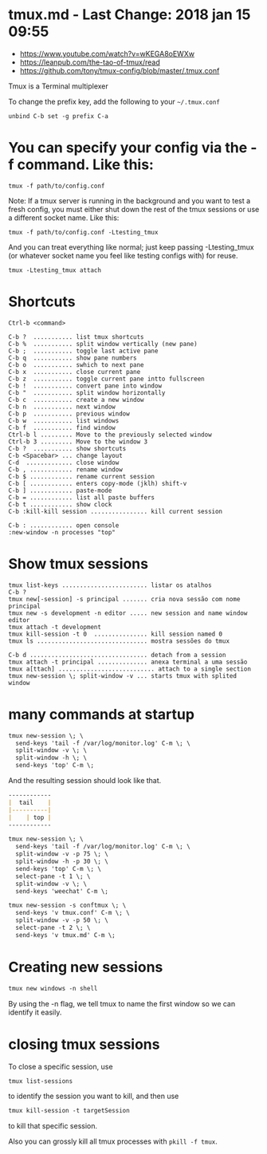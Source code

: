 # tmux.md - Last Change: 2018 jan 15 09:55
+ https://www.youtube.com/watch?v=wKEGA8oEWXw
+ https://leanpub.com/the-tao-of-tmux/read
+ https://github.com/tony/tmux-config/blob/master/.tmux.conf

Tmux is a Terminal multiplexer

To change the prefix key, add the following to your `~/.tmux.conf`

    unbind C-b set -g prefix C-a

# You can specify your config via the -f command. Like this:

    tmux -f path/to/config.conf

Note: If a tmux server is running in the background and you want to test a fresh config, you must either shut down the rest of the tmux sessions or use a different socket name. Like this:

    tmux -f path/to/config.conf -Ltesting_tmux

And you can treat everything like normal; just keep passing -Ltesting_tmux (or whatever socket name you feel like testing configs with) for reuse.

    tmux -Ltesting_tmux attach

# Shortcuts

    Ctrl-b <command>

    C-b ?  ........... list tmux shortcuts
    C-b %  ........... split window vertically (new pane)
    C-b ;  ........... toggle last active pane
    C-b q  ........... show pane numbers
    C-b o  ........... swhich to next pane
    C-b x  ........... close current pane
    C-b z  ........... toggle current pane intto fullscreen
    C-b !  ........... convert pane into window
    C-b "  ........... split window horizontally
    C-b c  ........... create a new window
    C-b n  ........... next window
    C-b p  ........... previous window
    C-b w  ........... list windows
    C-b f  ........... find window
    Ctrl-b l ......... Move to the previously selected window
    Ctrl-b 3 ......... Move to the window 3
    C-b ?  ........... show shortcuts
    C-b <Spacebar> ... change layout
    C-d  ............. close window
    C-b , ............ rename window
    C-b $ ............ rename current session
    C-b [ ............ enters copy-mode (jklh) shift-v
    C-b ] ............ paste-mode
    C-b = ............ list all paste buffers
    C-b t ............ show clock
    C-b :kill-kill session ................ kill current session

    C-b : ............ open console
    :new-window -n processes "top"

# Show tmux sessions

    tmux list-keys ........................ listar os atalhos
    C-b ?
    tmux new[-session] -s principal ....... cria nova sessão com nome principal
    tmux new -s development -n editor ..... new session and name window editor
    tmux attach -t development
    tmux kill-session -t 0  ............... kill session named 0
    tmux ls ............................... mostra sessões do tmux

    C-b d ................................. detach from a session
    tmux attach -t principal .............. anexa terminal a uma sessão
    tmux a[ttach] ........................... attach to a single section
    tmux new-session \; split-window -v ... starts tmux with splited window

# many commands at startup

``` markdown
tmux new-session \; \
  send-keys 'tail -f /var/log/monitor.log' C-m \; \
  split-window -v \; \
  split-window -h \; \
  send-keys 'top' C-m \;
```

And the resulting session should look like that.

``` markdown
------------
|  tail    |
|----------|
|    | top |
------------
```

``` markdown
tmux new-session \; \
  send-keys 'tail -f /var/log/monitor.log' C-m \; \
  split-window -v -p 75 \; \
  split-window -h -p 30 \; \
  send-keys 'top' C-m \; \
  select-pane -t 1 \; \
  split-window -v \; \
  send-keys 'weechat' C-m \;
```

``` markdown
tmux new-session -s conftmux \; \
  send-keys 'v tmux.conf' C-m \; \
  split-window -v -p 50 \; \
  select-pane -t 2 \; \
  send-keys 'v tmux.md' C-m \;
```

# Creating new sessions

``` markdown
tmux new windows -n shell
```
By using the -n flag, we tell tmux to name the first window so we can identify
it easily.

# closing tmux sessions

To close a specific session, use

``` markdown
tmux list-sessions
```

to identify the session you
want to kill, and then use

``` markdown
tmux kill-session -t targetSession
```

to kill that specific session.

Also you can grossly kill all tmux processes with `pkill -f tmux`.


